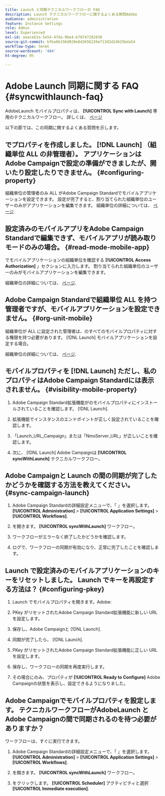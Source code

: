 ```yaml
---
title: Launch と同期テクニカルワークフローの FAQ
description: Launch テクニカルワークフローに関するよくある質問Adobe
audience: administration
feature: Instance Settings
role: Admin
level: Experienced
exl-id: aaaceb3a-5e54-47da-9be4-b70747282830
source-git-commit: bfba6b156d020e8d2656239e713d2d24625bda54
workflow-type: tm+mt
source-wordcount: '484'
ht-degree: 0%

---
```


# Adobe Launch 同期に関する FAQ {#syncwithlaunch-faq}

AdobeLaunch モバイルプロパティは、 **[!UICONTROL Sync with Launch]** 専用のテクニカルワークフロー。 詳しくは、 [ページ](../../administration/using/technical-workflows.md)

以下の節では、この同期に関するよくある質問を示します。

## でプロパティを作成しました。 [!DNL Launch] （組織単位 ALL の非管理者）。 アプリケーションはAdobe Campaignで設定の準備ができましたが、開いたり設定したりできません。 {#configuring-property}

組織単位の管理者のみ ALL がAdobe Campaign Standardでモバイルアプリケーションを設定できます。 設定が完了すると、割り当てられた組織単位のユーザーのみがアプリケーションを編集できます。 組織単位の詳細については、 [ページ](../../administration/using/organizational-units.md).

## 設定済みのモバイルアプリをAdobe Campaign Standardで編集できず、モバイルアプリが読み取りモードのみの場合。 {#read-mode-mobile-app}

でモバイルアプリケーションの組織単位を確認する **[!UICONTROL Access Authorization]** 」セクションに入力します。 割り当てられた組織単位のユーザーのみがモバイルアプリケーションを編集できます。

組織単位の詳細については、 [ページ](../../administration/using/organizational-units.md).

## Adobe Campaign Standardで組織単位 ALL を持つ管理者ですが、モバイルアプリケーションを設定できません。 {#org-unit-mobile}

組織単位が ALL に設定された管理者は、のすべてのモバイルプロパティに対する権限を持つ必要があります。 [!DNL Launch] モバイルアプリケーションを設定する場合。

組織単位の詳細については、 [ページ](../../administration/using/organizational-units.md).

## モバイルプロパティを [!DNL Launch] ただし、私のプロパティはAdobe Campaign Standardには表示されません。 {#visibility-mobile-property}

1. Adobe Campaign Standard拡張機能がのモバイルプロパティにインストールされていることを確認します。 [!DNL Launch].

1. 拡張機能でインスタンスのエンドポイントが正しく設定されていることを確認します。

1. 「Launch_URL_Campaign」または「NmsServer_URL」が正しいことを確認します。

1. 次に、 [!DNL Launch] Adobe Campaignは **[!UICONTROL syncWithLaunch]** テクニカルワークフロー。

## Adobe Campaignと Launch の間の同期が完了したかどうかを確認する方法を教えてください。 {#sync-campaign-launch}

1. Adobe Campaign Standardの詳細設定メニューで、「 」を選択します。 **[!UICONTROL Administration]** > **[!UICONTROL Application Settings]** > **[!UICONTROL Workflows]**.

1. を開きます。 **[!UICONTROL syncWithLaunch]** ワークフロー。

1. ワークフローがエラーなく終了したかどうかを確認します。

1. ログで、ワークフローの同期が有効になり、正常に完了したことを確認します。

## Launch で設定済みのモバイルアプリケーションのキーをリセットしました。 Launch でキーを再設定する方法は？ {#configuring-pkey}

1. Launch でモバイルプロパティを開きます。Adobe:

1. PKey がリセットされたAdobe Campaign Standard拡張機能に新しい URL を設定します。

1. 保存し、Adobe Campaignと [!DNL Launch].

1. 同期が完了したら、 [!DNL Launch].

1. PKey がリセットされたAdobe Campaign Standard拡張機能に正しい URL を設定します。

1. 保存し、ワークフローの同期を再度実行します。

1. その場合にのみ、プロパティが **[!UICONTROL Ready to Configure]** Adobe Campaignの状態を表示し、設定できるようになりました。

## Adobe Campaignでモバイルプロパティを設定します。 テクニカルワークフローがAdobeLaunch とAdobe Campaignの間で同期されるのを待つ必要がありますか？

ワークフローは、すぐに実行できます。

1. Adobe Campaign Standardの詳細設定メニューで、「 」を選択します。 **[!UICONTROL Administration]** > **[!UICONTROL Application Settings]** > **[!UICONTROL Workflows]**.

1. を開きます。 **[!UICONTROL syncWithLaunch]** ワークフロー。

1. をクリックします。 **[!UICONTROL Scheduler]** アクティビティと選択 **[!UICONTROL Immediate execution]**.
